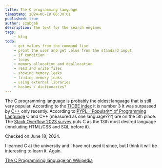 ```yaml
---
title: The C programming language
timestamp: 2024-06-18T06:30:01
published: true
author: szabgab
description: The text for the search engines
tags:
    - blog
todo:
    - get values from the command line
    - promt the user and get value from the standard input
    - if condition
    - loops
    - memory allocation and deallocation
    - read and write files
    - showing memory leaks
    - finding memory leaks
    - using external libraries
    - hashes / dictionaries?
---
```


The C programming language is probably the oldest language that is still very popular. According to the [TIOBE index](https://www.tiobe.com/tiobe-index/) it is number 3
It was surpassed by [C++](https://cpp.code-maven.com/) only recently.
According to [PYPL - PopularitY of Programming Language](https://pypl.github.io/PYPL.html) C and C++ (measured as one language???) are on the 5th place.
The [Stack Overflow 2023 survey](https://survey.stackoverflow.co/2023/#section-admired-and-desired-programming-scripting-and-markup-languages) puts C as the 13th most desired language
(inncluding HTML/CSS and SQL before it).

Checked on June 18, 2024.


I learned C at the university and I have not used it since, but I think it will be interesting to learn it. Again.

[The C Programming language on Wikipedia](https://en.wikipedia.org/wiki/The_C_Programming_Language)



